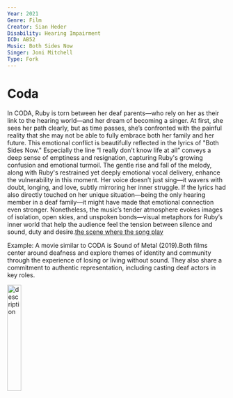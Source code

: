 ```yaml
---
Year: 2021
Genre: Film
Creator: Sian Heder
Disability: Hearing Impairment
ICD: AB52
Music: Both Sides Now
Singer: Joni Mitchell
Type: Fork
---
```


# Coda

In CODA, Ruby is torn between her deaf parents—who rely on her as their link to the hearing world—and her dream of becoming a singer. At first, she sees her path clearly, but as time passes, she’s confronted with the painful reality that she may not be able to fully embrace both her family and her future. This emotional conflict is beautifully reflected in the lyrics of "Both Sides Now." Especially the line “I really don't know life at all” conveys a deep sense of emptiness and resignation, capturing Ruby's growing confusion and emotional turmoil. The gentle rise and fall of the melody, along with Ruby's restrained yet deeply emotional vocal delivery, enhance the vulnerability in this moment. Her voice doesn’t just sing—it wavers with doubt, longing, and love, subtly mirroring her inner struggle. If the lyrics had also directly touched on her unique situation—being the only hearing member in a deaf family—it might have made that emotional connection even stronger. Nonetheless, the music’s tender atmosphere evokes images of isolation, open skies, and unspoken bonds—visual metaphors for Ruby’s inner world that help the audience feel the tension between silence and sound, duty and desire.[the scene where the song play](https://www.youtube.com/watch?v=SgKvP0O0nyI)

Example: A movie similar to CODA is Sound of Metal (2019).Both films center around deafness and explore themes of identity and community through the experience of losing or living without sound. They also share a commitment to authentic representation, including casting deaf actors in key roles.

<img src="./yu__taehee_img.png" alt="description" style="width:25%;" />